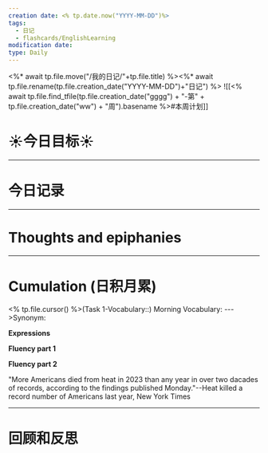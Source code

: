 ```yaml
---
creation date: <% tp.date.now("YYYY-MM-DD")%>
tags:
  - 日记
  - flashcards/EnglishLearning
modification date: 
type: Daily
---
```

<%* await tp.file.move("/我的日记/"+tp.file.title) %><%* await tp.file.rename(tp.file.creation_date("YYYY-MM-DD")+"日记") %>
![[<% await tp.file.find_tfile(tp.file.creation_date("gggg") + "-第" + tp.file.creation_date("ww") + "周").basename %>#本周计划]]
# ☀今日目标☀

---
# 今日记录

---
# Thoughts and epiphanies

---
# Cumulation (日积月累)
<% tp.file.cursor() %>(Task 1-Vocabulary::) Morning Vocabulary:  --->Synonym: 

**Expressions**

**Fluency part 1**

**Fluency part 2**

"More Americans died from heat in 2023 than any year in over two dacades of records, according to the findings published Monday."--Heat killed a record number of Americans last year, New York Times

---
# 回顾和反思
